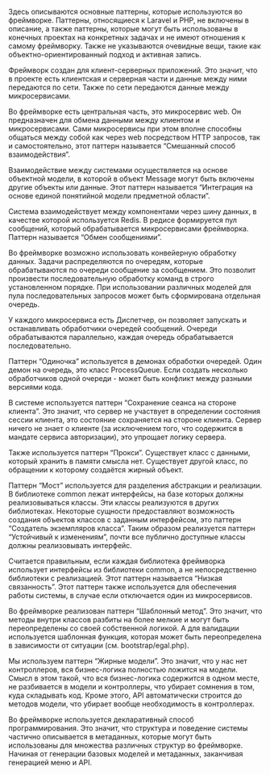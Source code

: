 Здесь описываются основные паттерны, которые используются во фреймворке. Паттерны, относящиеся к Laravel и PHP, не включены в описание, а также паттерны, которые могут быть использованы в конечных проектах на конкретных задачах и не имеют отношения к самому фреймворку. Также не указываются очевидные вещи, такие как объектно-ориентированный подход и активная запись.

Фреймворк создан для клиент-серверных приложений. Это значит, что в проекте есть клиентская и серверная части и данные между ними передаются по сети. Также по сети передаются данные между микросервисами.

Во фреймворке есть центральная часть, это микросервис web. Он предназначен для обмена данными между клиентом и микросервисами. Сами микросервисы при этом вполне способны общаться между собой как через web посредством HTTP запросов, так и самостоятельно, этот паттерн называется “Смешанный способ взаимодействия”.

Взаимодействие между системами осуществляется на основе объектной модели, в которой в объект Message могут быть включены другие объекты или данные. Этот паттерн называется “Интеграция на основе единой понятийной модели предметной области”.

Система взаимодействует между компонентами через шину данных, в качестве которой используется Redis. В редисе формируется пул сообщений, который обрабатывается микросервисами фреймворка. Паттерн называется “Обмен сообщениями”.

Во фреймворке возможно использовать конвейерную обработку данных. Задачи распределяются по очередям, которые обрабатываются по очереди сообщение за сообщением. Это позволит произвести последовательную обработку команд в строго установленном порядке. При использовании различных моделей для пула последовательных запросов может быть сформирована отдельная очередь.

У каждого микросервиса есть Диспетчер, он позволяет запускать и останавливать обработчики очередей сообщений. Очереди обрабатываются параллельно, каждая очередь обрабатывается последовательно.

Паттерн “Одиночка” используется в демонах обработки очередей. Один демон на очередь, это класс ProcessQueue. Если создать несколько обработчиков одной очереди - может быть конфликт между разными версиями кода.

В системе используется паттерн “Сохранение сеанса на стороне клиента”. Это значит, что сервер не участвует в определении состояния сессии клиента, это состояние сохраняется на стороне клиента. Сервер ничего не знает о клиенте (за исключением того, что содержится в мандате сервиса авторизации), это упрощает логику сервера.

Также используется паттерн “Прокси”. Существует класс с данными, который хранить в памяти смысла нет. Существует другой класс, по обращении к которому создаётся жирный объект.

Паттерн “Мост” используется для разделения абстракции и реализации. В библиотеке common лежат интерфейсы, на базе которых должны реализовываться классы. Эти классы реализуются в других библиотеках. Некоторые сущности предоставляют возможность создания объектов классов с заданным интерфейсом, это паттерн “Создатель экземпляров класса”. Таким образом реализуется паттерн “Устойчивый к изменениям”, почти все публично доступные классы должны реализовывать интерфейс.

Считается правильным, если каждая библиотека фреймворка использует интерфейсы из библиотеки common, а не непосредственно библиотеки с реализацией. Этот паттерн называется “Низкая связанность”. Этот паттерн также используется для обеспечения работы системы, в случае если отключается один из микросервисов.

Во фреймворке реализован паттерн “Шаблонный метод”. Это значит, что методы внутри классов разбиты на более мелкие и могут быть переопределены со своей собственной логикой. А для валидации используется шаблонная функция, которая может быть переопределена в зависимости от ситуации (см. bootstrap/egal.php).

Мы используем паттерн “Жирные модели”. Это значит, что у нас нет контроллеров, вся бизнес-логика полностью ложится на модели. Смысл в этом такой, что вся бизнес-логика содержится в одном месте, не разбивается в модели и контроллеры, что убирает сомнения в том, куда складывать код. Кроме этого, API автоматически строится до методов модели, что убирает вообще необходимость в контроллерах.

Во фреймворке используется декларативный способ программирования. Это значит, что структура и поведение системы частично описывается в метаданных, которые могут быть использованы для множества различных структур во фреймворке. Начиная от генерации базовых моделей и метаданных, заканчивая генерацией меню и API.